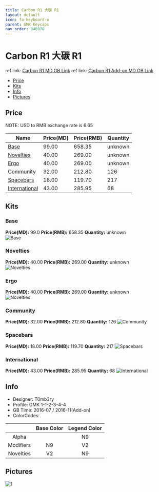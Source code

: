 ```yaml
---
title: Carbon R1 大碳 R1
layout: default
icon: fa-keyboard-o
parent: GMK Keycaps
nav_order: 340070
---
```


# Carbon R1 大碳 R1

ref link: [Carbon R1 MD GB Link](https://www.massdrop.com/buy/gmk-carbon-custom-keycap-set)
ref link: [Carbon R1 Add-on MD GB Link](https://drop.com/buy/gmk-carbon-add-on-kit)

* [Price](#price)
* [Kits](#kits)
* [Info](#info)
* [Pictures](#pictures)


## Price  
NOTE: USD to RMB exchange rate is 6.65

| Name          | Price(MD)    |  Price(RMB) | Quantity |
| ------------- | ------------ |  ---------- | -------- |
|[Base](#base)|99.00|658.35|unknown|
|[Novelties](#novelties)|40.00|269.00|unknown|
|[Ergo](#ergo)|40.00|269.00|unknown|
|[Community](#community)|32.00|212.80|126|
|[Spacebars](#spacebars)|18.00|119.70|217|
|[International](#international)|43.00|285.95|68|


## Kits
### Base
**Price(MD):** 99.0    **Price(RMB):** 658.35    **Quantity:** unknown  
<img src="{{ 'assets/images/gmk-keycaps/carbonr1/kits_pics/base.jpg' | relative_url }}" alt="Base" class="image featured">

### Novelties
**Price(MD):** 40.00    **Price(RMB):** 269.00    **Quantity:** unknown  
<img src="{{ 'assets/images/gmk-keycaps/carbonr1/kits_pics/novelties.png' | relative_url }}" alt="Novelties" class="image featured">

### Ergo
**Price(MD):** 40.00    **Price(RMB):** 269.00    **Quantity:** unknown  
<img src="{{ 'assets/images/gmk-keycaps/carbonr1/kits_pics/ergodox.jpg' | relative_url }}" alt="Novelties" class="image featured">

### Community
**Price(MD):** 32.00    **Price(RMB):** 212.80    **Quantity:** 126
<img src="{{ 'assets/images/gmk-keycaps/carbonr1/kits_pics/community.jpg' | relative_url }}" alt="Community" class="image featured">

### Spacebars
**Price(MD):** 18.00    **Price(RMB):** 119.70    **Quantity:** 217
<img src="{{ 'assets/images/gmk-keycaps/carbonr1/kits_pics/spacebars.png' | relative_url }}" alt="Spacebars" class="image featured">

### International
**Price(MD):** 43.00    **Price(RMB):** 285.95    **Quantity:** 68
<img src="{{ 'assets/images/gmk-keycaps/carbonr1/kits_pics/international.jpg' | relative_url }}" alt="International" class="image featured">


## Info
* Designer: T0mb3ry
* Profile: GMK 1-1-2-3-4-4
* GB Time: 2016-07 / 2016-11(Add-on)
* ColorCodes:  

| |Base Color     | Legend Color
| :-------------: | :-------------: | :------------:
|Alpha||N9
|Modifiers|N9|V2
|Novelties|V2|N9


## Pictures
<img src="{{ 'assets/images/gmk-keycaps/carbonr1/rendering_pics/1.jpg' | relative_url }}" alt="1" class="image featured">
